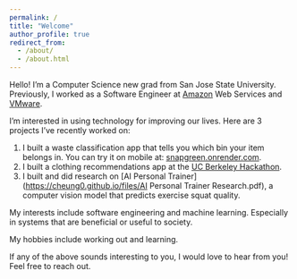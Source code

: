 ```yaml
---
permalink: /
title: "Welcome"
author_profile: true
redirect_from: 
  - /about/
  - /about.html
---
```


Hello! I’m a Computer Science new grad from San Jose State University. Previously, I worked as a Software Engineer at [Amazon](https://www.amazon.com/) Web Services and [VMware](https://www.vmware.com/).

I’m interested in using technology for improving our lives. Here are 3 projects I’ve recently worked on: 
1. I built a waste classification app that tells you which bin your item belongs in. You can try it on mobile at: [snapgreen.onrender.com](https://snapgreen.onrender.com/). 
2. I built a clothing recommendations app at the [UC Berkeley Hackathon](https://devpost.com/software/style-sync?ref_content=user-portfolio&ref_feature=in_progress).
3. I built and did research on [AI Personal Trainer](https://cheung0.github.io/files/AI Personal Trainer Research.pdf), a computer vision model that predicts exercise squat quality. 

My interests include software engineering and machine learning. Especially in systems that are beneficial or useful to society.

My hobbies include working out and learning.

If any of the above sounds interesting to you, I would love to hear from you! Feel free to reach out.

